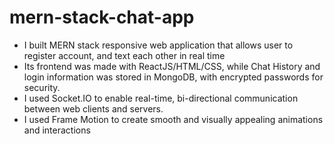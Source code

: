 ﻿# mern-stack-chat-app
- I built MERN stack responsive web application that allows user to register account, and text each other in real time
- Its frontend was made with ReactJS/HTML/CSS, while Chat History and login information was stored in MongoDB, with encrypted passwords for security.
- I used Socket.IO to enable real-time, bi-directional communication between web clients and servers.
- I used Frame Motion to create smooth and visually appealing animations and interactions
